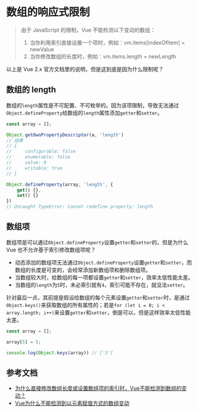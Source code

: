 # 数组的响应式限制

> 由于 JavaScript 的限制，Vue 不能检测以下变动的数组：
>
> 1. 当你利用索引直接设置一个项时，例如：vm.items[indexOfItem] = newValue
> 2. 当你修改数组的长度时，例如：vm.items.length = newLength

以上是 Vue 2.x 官方文档里的说明，但是这到底是因为什么限制呢？

## 数组的 length

数组的`length`属性是不可配置、不可枚举的。因为该项限制，导致无法通过`Object.defineProperty`给数组的`length`属性添加`getter`和`setter`。

```js
const array = [];

Object.getOwnPropertyDescriptor(a, 'length')
// 结果
// {
//     configurable: false
//     enumerable: false
//     value: 0
//     writable: true
// }

Object.defineProperty(array, 'length', {
    get() {},
    set() {}
})
// Uncaught TypeError: Cannot redefine property: length
```

## 数组项

数组项是可以通过`Object.defineProperty`设置`getter`和`setter`的，但是为什么 Vue 也不允许基于索引修改数组项呢？

- 动态添加的数组项无法通过`Object.defineProperty`设置`getter`和`setter`，而数组的长度是可变的，会经常添加新数组项和删除数组项。
- 当数组较大时，给数组的每一项都设置`getter`和`setter`，效率太低性能太差。
- 当数组的`length`为`5`时，未必索引就有`4`，索引可能不存在，就没法`setter`。

针对最后一点，其前提是假设给数组的每个元素设置`getter`和`setter`时，是通过`Object.keys()`来获取数组的所有属性的；若是`for (let i = 0; i < array.length; i++)`来设置`getter`和`setter`，倒是可以，但是这样效率太低性能太差。

```js
const array = [];

array[5] = 5;

console.log(Object.keys(array)) // ['5']
```

## 参考文档

- [为什么直接修改数组长度或设置数组项的索引时，Vue不能检测到数组的变动？](https://www.zhihu.com/question/51520173/answer/126401087)
- [Vue为什么不能检测到以元素赋值方式的数组变动](https://juejin.im/post/6844904029370187784)
